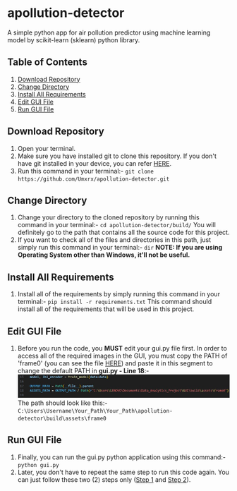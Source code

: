 # apollution-detector
A simple python app for air pollution predictor using machine learning model by scikit-learn (sklearn) python library.

## **Table of Contents**
1. [Download Repository](link)
2. [Change Directory](link)
3. [Install All Requirements](link)
4. [Edit GUI File](link)
5. [Run GUI File](link)

## **Download Repository**
1. Open your terminal.
2. Make sure you have installed git to clone this repository. If you don't have git installed in your device, you can refer [HERE](https://github.com/git-guides/install-git).
3. Run this command in your terminal:-
   `git clone https://github.com/Umxrx/apollution-detector.git`

## **Change Directory**
1. Change your directory to the cloned repository by running this command in your terminal:-
   `cd apollution-detector/build/`
   You will definitely go to the path that contains all the source code for this project.
2. If you want to check all of the files and directories in this path, just simply run this command in your terminal:-
   `dir`
   **NOTE: If you are using Operating System other than Windows, it'll not be useful.**

## **Install All Requirements**
1. Install all of the requirements by simply running this command in your terminal:-
   `pip install -r requirements.txt`
   This command should install all of the requirements that will be used in this project.

## **Edit GUI File**
1. Before you run the code, you **MUST** edit your gui.py file first.
   In order to access all of the required images in the GUI, you must copy the PATH of 'frame0' (you can see the file [HERE](https://github.com/Umxrx/apollution-detector/tree/main/build/assets/frame0)) and paste it in this segment to change the default PATH in **gui.py - Line 18**:-
   ![](https://github.com/Umxrx/apollution-detector/blob/main/Images/Should-be-changed.jpg)
   The path should look like this:-
   `C:\Users\Username\Your_Path\Your_Path\apollution-detector\build\assets\frame0`

## **Run GUI File**
1. Finally, you can run the gui.py python application using this command:-
   `python gui.py`
2. Later, you don't have to repeat the same step to run this code again. You can just follow these two (2) steps only ([Step 1](link) and [Step 2](link)).
